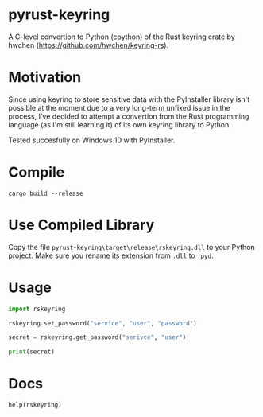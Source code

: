 # pyrust-keyring
A C-level convertion to Python (cpython) of the Rust keyring crate by hwchen (https://github.com/hwchen/keyring-rs).

# Motivation
Since using keyring to store sensitive data with the PyInstaller library isn't possible at the moment due to a very long-term unfixed issue in the process, I've decided to attempt a convertion from the Rust programming language (as I'm still learning it) of its own keyring library to Python.

Tested succesfully on Windows 10 with PyInstaller.

# Compile
`cargo build --release`

# Use Compiled Library
Copy the file `pyrust-keyring\target\release\rskeyring.dll` to your Python project. Make sure you rename its extension from `.dll` to `.pyd`.

# Usage
```python
import rskeyring

rskeyring.set_password("service", "user", "password")

secret = rskeyring.get_password("serivce", "user")

print(secret)
```

# Docs

`help(rskeyring)`



